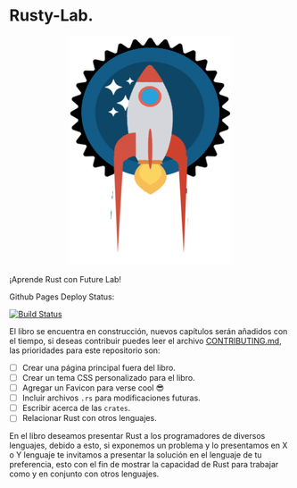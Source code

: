 # Rusty-Lab.

<p align="center">
    <img src="src/images/rusty-lab.png" alt="Rusty-lab">
</p>


¡Aprende Rust con Future Lab!

Github Pages Deploy Status:

[![Build Status](https://travis-ci.org/futurelabmx/rusty-lab.svg?branch=master)](https://travis-ci.org/futurelabmx/rusty-lab)


El libro se encuentra en construcción, nuevos capítulos serán añadidos con el
tiempo, si deseas contribuir puedes leer el archivo
[CONTRIBUTING.md](CONTRIBUTING.md), las prioridades para este repositorio son:

- [ ] Crear una página principal fuera del libro.
- [ ] Crear un tema CSS personalizado para el libro.
- [ ] Agregar un Favicon para verse cool :sunglasses:
- [ ] Incluir archivos `.rs` para modificaciones futuras.
- [ ] Escribir acerca de las `crates`.
- [ ] Relacionar Rust con otros lenguajes.

En el libro deseamos presentar Rust a los programadores de diversos lenguajes,
debido a esto, si exponemos un problema y lo presentamos en X o Y lenguaje
te invitamos a presentar la solución en el lenguaje de tu preferencia, esto
con el fin de mostrar la capacidad de Rust para trabajar como y en conjunto con
otros lenguajes.